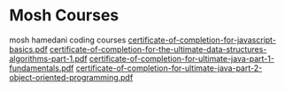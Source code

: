 # Mosh Courses
 mosh hamedani coding courses
[certificate-of-completion-for-javascript-basics.pdf](https://github.com/Domokunx/Mosh-Courses/files/10979005/certificate-of-completion-for-javascript-basics.pdf)
[certificate-of-completion-for-the-ultimate-data-structures-algorithms-part-1.pdf](https://github.com/Domokunx/Mosh-Courses/files/10979006/certificate-of-completion-for-the-ultimate-data-structures-algorithms-part-1.pdf)
[certificate-of-completion-for-ultimate-java-part-1-fundamentals.pdf](https://github.com/Domokunx/Mosh-Courses/files/10979007/certificate-of-completion-for-ultimate-java-part-1-fundamentals.pdf)
[certificate-of-completion-for-ultimate-java-part-2-object-oriented-programming.pdf](https://github.com/Domokunx/Mosh-Courses/files/10979008/certificate-of-completion-for-ultimate-java-part-2-object-oriented-programming.pdf)
